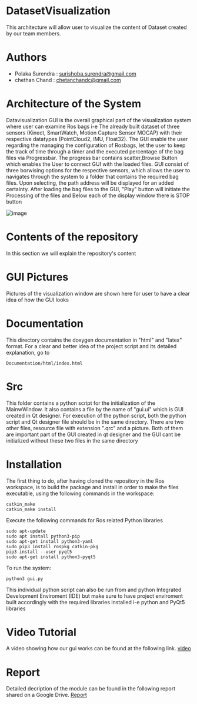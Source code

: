# DatasetVisualization
This architecture will allow user to visualize the content of Dataset created by our team members.

# Authors 
- Polaka Surendra : surishoba.surendra@gmail.com
- chethan Chand   : chetanchandc@gmail.com
# Architecture of the System

Datavisualization GUI is the overall graphical part of the visualization system where user can examine Ros bags i-e The already built dataset of three sensors (Kinect, SmartWatch, Motion Capture Sensor MOCAP) with their respective datatypes (PointCloud2, IMU, Float32). The GUI enable the user regarding the managing the configuration of Rosbags, let the user to keep the track of time through a timer and the executed percentage of the bag files via Progressbar. The progress bar contains scatter,Browse Button  which enables the User to connect GUI with the loaded  files.  GUI consist of three borwising options for the respective sensors, which allows the user to navigates through the system to a folder that contains the required bag files. Upon selecting, the path address will be displayed for an added certainty. After loading the bag files to the GUI, "Play" button will initiate the Processing of the files and Below each of the display window there is STOP button 


![image](https://user-images.githubusercontent.com/62186578/125333672-ceb53800-e34a-11eb-9af9-1827498895db.png)

# Contents of the repository
In this section we will explain the repository's content
# GUI Pictures
Pictures of the visualization window are shown here for user to have a clear idea of how the GUI looks
# Documentation

This directory contains the doxygen documentation in "html" and "latex" format. For a clear and better idea of the project script and its detailed explanation, go to
```
Documentation/html/index.html

```

# Src
This folder contains a python script for the initialization of the MainwWindow. It also contains a file by the name of "gui.ui" which is GUI created in Qt designer. For execution of the python script, both the python script and Qt designer file should be in the same directory. There are two other files, resource file with extension ".qrc" and a picture. Both of them are important part of the GUI created in qt designer and the GUI cant be initialized without these two files in the same directory


# Installation

The first thing to do, after having cloned the repository in the Ros workspace, is to build the package and install in order to make the files executable, using the following commands in the workspace:

```
catkin_make
catkin_make install
```

Execute the following commands for Ros related Python libraries

```
sudo apt-update
sudo apt install python3-pip
sudo apt-get install python3-yaml	
sudo pip3 install rospkg catkin-pkg 
pip3 install --user pyqt5
sudo apt-get install python3-pyqt5
```

To run the system:

```
python3 gui.py
```
This individual python script can also be run from and python Integrated Development Enviroment (IDE) but make sure to have project enviroment built accordingly with the required libraries installed i-e python and PyQt5 libraries

# Video Tutorial

A video showing how our gui works can be found at the following link.
[video](https://github.com/SofarGroup13/dataset_visualization/blob/master/video.mp4)



# Report

Detailed decription of the module can be found in the following report shared on a Google Drive.
[Report](https://github.com/SofarGroup13/dataset_visualization/blob/master/video.mp4)
